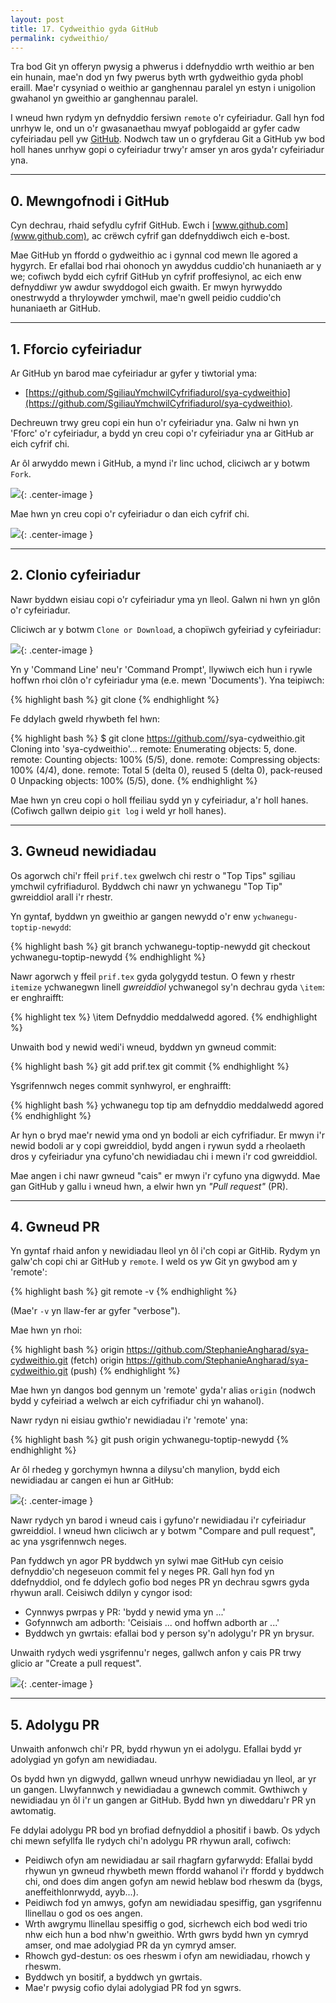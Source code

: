 ```yaml
---
layout: post
title: 17. Cydweithio gyda GitHub
permalink: cydweithio/
---
```


Tra bod Git yn offeryn pwysig a phwerus i ddefnyddio wrth weithio ar ben ein
hunain, mae'n dod yn fwy pwerus byth wrth gydweithio gyda phobl eraill.
Mae'r cysyniad o weithio ar ganghennau paralel yn estyn i unigolion gwahanol yn
gweithio ar ganghennau paralel.

I wneud hwn rydym yn defnyddio fersiwn `remote` o'r cyfeiriadur.
Gall hyn fod unrhyw le, ond un o'r gwasanaethau mwyaf poblogaidd ar gyfer cadw
cyfeiriadau pell yw [GitHub](https://github.com/).
Nodwch taw un o gryfderau Git a GitHub yw bod holl hanes unrhyw gopi o
cyfeiriadur trwy'r amser yn aros gyda'r cyfeiriadur yna.

---

## 0. Mewngofnodi i GitHub

Cyn dechrau, rhaid sefydlu cyfrif GitHub.
Ewch i [www.github.com](www.github.com), ac crëwch cyfrif gan ddefnyddiwch eich
e-bost.

Mae GitHub yn ffordd o gydweithio ac i gynnal cod mewn lle agored a hygyrch.
Er efallai bod rhai ohonoch yn awyddus cuddio'ch hunaniaeth ar y we; cofiwch
bydd eich cyfrif GitHub yn cyfrif proffesiynol, ac eich enw defnyddiwr yw awdur
swyddogol eich gwaith.
Er mwyn hyrwyddo onestrwydd a thryloywder ymchwil, mae'n gwell peidio cuddio'ch
hunaniaeth ar GitHub.

---

## 1. Fforcio cyfeiriadur

Ar GitHub yn barod mae cyfeiriadur ar gyfer y tiwtorial yma:

+ [https://github.com/SgiliauYmchwilCyfrifiadurol/sya-cydweithio](https://github.com/SgiliauYmchwilCyfrifiadurol/sya-cydweithio).

Dechreuwn trwy greu copi ein hun o'r cyfeiriadur yna.
Galw ni hwn yn 'Fforc' o'r cyfeiriadur, a bydd yn creu copi o'r cyfeiriadur yna
ar GitHub ar eich cyfrif chi.

Ar ôl arwyddo mewn i GitHub, a mynd i'r linc uchod, cliciwch ar y botwm `Fork`.

![]({{root}}/delweddau/forc.png){: .center-image }

Mae hwn yn creu copi o'r cyfeiriadur o dan eich cyfrif chi.

![]({{root}}/delweddau/repo-wedi-copio.png){: .center-image }

---

## 2. Clonio cyfeiriadur

Nawr byddwn eisiau copi o'r cyfeiriadur yma yn lleol.
Galwn ni hwn yn glôn o'r cyfeiriadur.

Cliciwch ar y botwm `Clone or Download`, a chopïwch gyfeiriad y cyfeiriadur:

![]({{root}}/delweddau/clonio.png){: .center-image }

Yn y 'Command Line' neu'r 'Command Prompt', llywiwch eich hun i rywle hoffwn
rhoi clôn o'r cyfeiriadur yma (e.e. mewn 'Documents').
Yna teipiwch:

{% highlight bash %}
git clone <cyfeiriad-a-copiwyd>
{% endhighlight %}

Fe ddylach gweld rhywbeth fel hwn:

{% highlight bash %}
$ git clone https://github.com/<enw-defnyddiwr-github>/sya-cydweithio.git
Cloning into 'sya-cydweithio'...
remote: Enumerating objects: 5, done.
remote: Counting objects: 100% (5/5), done.
remote: Compressing objects: 100% (4/4), done.
remote: Total 5 (delta 0), reused 5 (delta 0), pack-reused 0
Unpacking objects: 100% (5/5), done.
{% endhighlight %}

Mae hwn yn creu copi o holl ffeiliau sydd yn y cyfeiriadur, a'r holl hanes.
(Cofiwch gallwn deipio `git log` i weld yr holl hanes).

---

## 3. Gwneud newidiadau

Os agorwch chi'r ffeil `prif.tex` gwelwch chi restr o "Top Tips" sgiliau
ymchwil cyfrifiadurol.
Byddwch chi nawr yn ychwanegu "Top Tip" gwreiddiol arall i'r rhestr.

Yn gyntaf, byddwn yn gweithio ar gangen newydd o'r enw `ychwanegu-toptip-newydd`:

{% highlight bash %}
git branch ychwanegu-toptip-newydd
git checkout ychwanegu-toptip-newydd
{% endhighlight %}

Nawr agorwch y ffeil `prif.tex` gyda golygydd testun.
O fewn y rhestr `itemize` ychwanegwn linell *gwreiddiol* ychwanegol sy'n
dechrau gyda `\item`: er enghraifft:

{% highlight tex %}
  \item Defnyddio meddalwedd agored.
{% endhighlight %}

Unwaith bod y newid wedi'i wneud, byddwn yn gwneud commit:

{% highlight bash %}
git add prif.tex
git commit
{% endhighlight %}

Ysgrifennwch neges commit synhwyrol, er enghraifft:

{% highlight bash %}
ychwanegu top tip am defnyddio meddalwedd agored
{% endhighlight %}

Ar hyn o bryd mae'r newid yma ond yn bodoli ar eich cyfrifiadur.
Er mwyn i'r newid bodoli ar y copi gwreiddiol, bydd angen i rywun sydd a
rheolaeth dros y cyfeiriadur yna cyfuno'ch newidiadau chi i mewn i'r cod
gwreiddiol.

Mae angen i chi nawr gwneud "cais" er mwyn i'r cyfuno yna digwydd.
Mae gan GitHub y gallu i wneud hwn, a elwir hwn yn *"Pull request"* (PR).

---

## 4. Gwneud PR

Yn gyntaf rhaid anfon y newidiadau lleol yn ôl i'ch copi ar GitHib.
Rydym yn galw'ch copi chi ar GitHub y `remote`.
I weld os yw Git yn gwybod am y 'remote':

{% highlight bash %}
git remote -v
{% endhighlight %}

(Mae'r `-v` yn llaw-fer ar gyfer "verbose").

Mae hwn yn rhoi:

{% highlight bash %}
origin https://github.com/StephanieAngharad/sya-cydweithio.git (fetch)
origin https://github.com/StephanieAngharad/sya-cydweithio.git (push)
{% endhighlight %}

Mae hwn yn dangos bod gennym un 'remote' gyda'r alias `origin` (nodwch bydd y
cyfeiriad a welwch ar eich cyfrifiadur chi yn wahanol).

Nawr rydyn ni eisiau gwthio'r newidiadau i'r 'remote' yna:

{% highlight bash %}
git push origin ychwanegu-toptip-newydd
{% endhighlight %}

Ar ôl rhedeg y gorchymyn hwnna a dilysu'ch manylion, bydd eich newidiadau ar
cangen ei hun ar GitHub:

![]({{root}}/delweddau/ar-ol-gwthio.png){: .center-image }

Nawr rydych yn barod i wneud cais i gyfuno'r newidiadau i'r cyfeiriadur
gwreiddiol.
I wneud hwn cliciwch ar y botwm "Compare and pull request", ac yna ysgrifennwch
neges.

Pan fyddwch yn agor PR byddwch yn sylwi mae GitHub cyn ceisio defnyddio'ch
negeseuon commit fel y neges PR.
Gall hyn fod yn ddefnyddiol, ond fe ddylech gofio bod neges PR yn dechrau sgwrs
gyda rhywun arall.
Ceisiwch ddilyn y cyngor isod:

 + Cynnwys pwrpas y PR: 'bydd y newid yma yn ...'
 + Gofynnwch am adborth: 'Ceisiais ... ond hoffwn adborth ar ...'
 + Byddwch yn gwrtais: efallai bod y person sy'n adolygu'r PR yn brysur.

Unwaith rydych wedi ysgrifennu'r neges, gallwch anfon y cais PR trwy glicio ar
"Create a pull request".


![]({{root}}/delweddau/anfon-pr.png){: .center-image }

---

## 5. Adolygu PR

Unwaith anfonwch chi'r PR, bydd rhywun yn ei adolygu.
Efallai bydd yr adolygiad yn gofyn am newidiadau.

Os bydd hwn yn digwydd, gallwn wneud unrhyw newidiadau yn lleol, ar yr un
gangen.
Llwyfannwch y newidiadau a gwnewch commit.
Gwthiwch y newidiadau yn ôl i'r un gangen ar GitHub.
Bydd hwn yn diweddaru'r PR yn awtomatig.

Fe ddylai adolygu PR bod yn brofiad defnyddiol a phositif i bawb.
Os ydych chi mewn sefyllfa lle rydych chi'n adolygu PR rhywun arall, cofiwch:

 + Peidiwch ofyn am newidiadau ar sail rhagfarn gyfarwydd: Efallai bydd rhywun
 yn gwneud rhywbeth mewn ffordd wahanol i'r ffordd y byddwch chi, ond does dim
 angen gofyn am newid heblaw bod rheswm da (bygs, aneffeithlonrwydd, ayyb...).
 + Peidiwch fod yn amwys, gofyn am newidiadau spesiffig, gan ysgrifennu
 llinellau o god os oes angen.
 + Wrth awgrymu llinellau spesiffig o god, sicrhewch eich bod wedi trio nhw eich
 hun a bod nhw'n gweithio. Wrth gwrs bydd hwn yn cymryd amser, ond mae
 adolygiad PR da yn cymryd amser.
 + Rhowch gyd-destun: os oes rheswm i ofyn am newidiadau, rhowch y rheswm.
 + Byddwch yn bositif, a byddwch yn gwrtais.
 + Mae'r pwysig cofio dylai adolygiad PR fod yn sgwrs.


